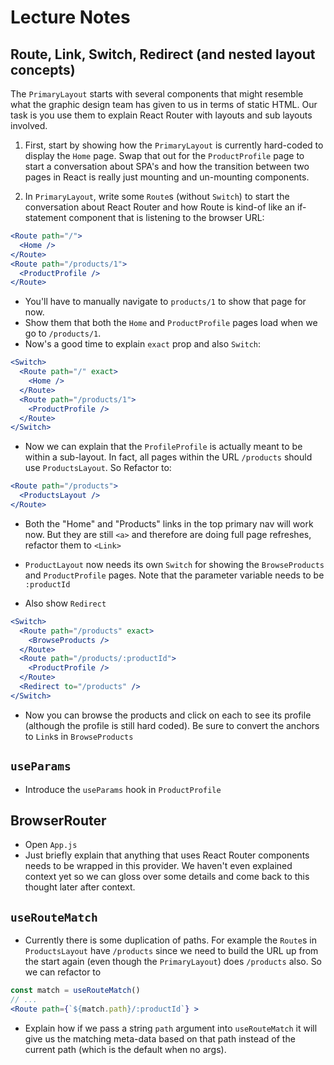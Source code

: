 # Lecture Notes

## Route, Link, Switch, Redirect (and nested layout concepts)

The `PrimaryLayout` starts with several components that might resemble what the graphic design team has given to us in terms of static HTML. Our task is you use them to explain React Router with layouts and sub layouts involved.

1. First, start by showing how the `PrimaryLayout` is currently hard-coded to display the `Home` page. Swap that out for the `ProductProfile` page to start a conversation about SPA's and how the transition between two pages in React is really just mounting and un-mounting components.

2. In `PrimaryLayout`, write some `Route`s (without `Switch`) to start the conversation about React Router and how Route is kind-of like an if-statement component that is listening to the browser URL:

```jsx
<Route path="/">
  <Home />
</Route>
<Route path="/products/1">
  <ProductProfile />
</Route>
```

- You'll have to manually navigate to `products/1` to show that page for now.
- Show them that both the `Home` and `ProductProfile` pages load when we go to `/products/1`.
- Now's a good time to explain `exact` prop and also `Switch`:

```jsx
<Switch>
  <Route path="/" exact>
    <Home />
  </Route>
  <Route path="/products/1">
    <ProductProfile />
  </Route>
</Switch>
```

- Now we can explain that the `ProfileProfile` is actually meant to be within a sub-layout. In fact, all pages within the URL `/products` should use `ProductsLayout`. So Refactor to:

```jsx
<Route path="/products">
  <ProductsLayout />
</Route>
```

- Both the "Home" and "Products" links in the top primary nav will work now. But they are still `<a>` and therefore are doing full page refreshes, refactor them to `<Link>`

- `ProductLayout` now needs its own `Switch` for showing the `BrowseProducts` and `ProductProfile` pages. Note that the parameter variable needs to be `:productId`
- Also show `Redirect`

```jsx
<Switch>
  <Route path="/products" exact>
    <BrowseProducts />
  </Route>
  <Route path="/products/:productId">
    <ProductProfile />
  </Route>
  <Redirect to="/products" />
</Switch>
```

- Now you can browse the products and click on each to see its profile (although the profile is still hard coded). Be sure to convert the anchors to `Link`s in `BrowseProducts`

## `useParams`

- Introduce the `useParams` hook in `ProductProfile`

## BrowserRouter

- Open `App.js`
- Just briefly explain that anything that uses React Router components needs to be wrapped in this provider. We haven't even explained context yet so we can gloss over some details and come back to this thought later after context.

## `useRouteMatch`

- Currently there is some duplication of paths. For example the `Route`s in `ProductsLayout` have `/products` since we need to build the URL up from the start again (even though the `PrimaryLayout`) does `/products` also. So we can refactor to

```jsx
const match = useRouteMatch()
// ...
<Route path={`${match.path}/:productId`} >
```

- Explain how if we pass a string `path` argument into `useRouteMatch` it will give us the matching meta-data based on that path instead of the current path (which is the default when no args).
